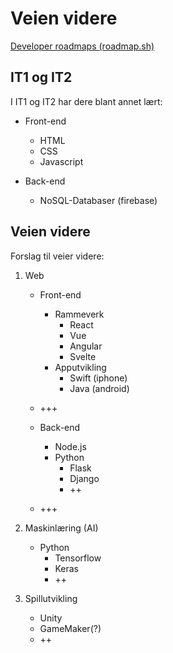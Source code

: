 # Veien videre

[Developer roadmaps (roadmap.sh)](https://roadmap.sh/)

## IT1 og IT2

I IT1 og IT2 har dere blant annet lært:

- Front-end
  - HTML
  - CSS
  - Javascript


- Back-end
  - NoSQL-Databaser (firebase)

## Veien videre

Forslag til veier videre:  

1. Web

   - Front-end
     - Rammeverk
       - React
       - Vue
       - Angular
       - Svelte
     - Apputvikling
       - Swift (iphone)
       - Java  (android)
   - +++

   - Back-end
     - Node.js
     - Python
       - Flask
       - Django
       - ++
   - +++


2. Maskinlæring (AI)

   - Python
       - Tensorflow
       - Keras
       - ++

3. Spillutvikling
    - Unity
    - GameMaker(?)
    - ++

